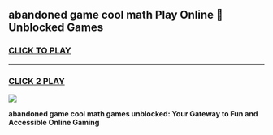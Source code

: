 
## abandoned game cool math Play Online 👋 Unblocked Games
<h3>
<a href="https://news.freeplayer.one?title=abandoned_game_cool_math&ref=17CMG">CLICK TO PLAY</a></h3>
<hr>

<h3>
<a href="https://news.freeplayer.one?title=abandoned_game_cool_math&ref=17CMG">CLICK 2 PLAY</a>
  
</h3>

<a href="https://news.freeplayer.one?title=abandoned_game_cool_math&ref=17CMG/"><img src="https://clearcache.store/games.png"></a>


**abandoned game cool math games unblocked: Your Gateway to Fun and Accessible Online Gaming**
